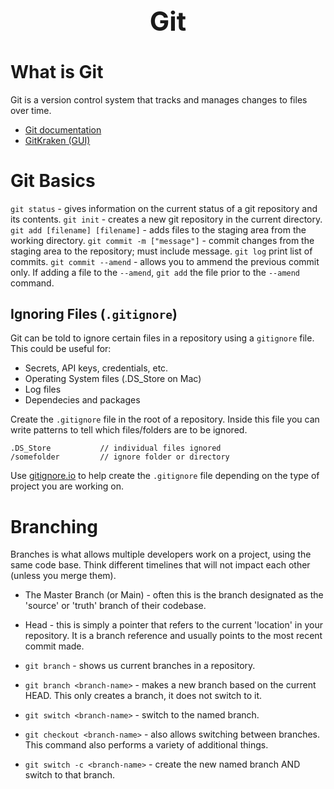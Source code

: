<h1 style="text-align: center; font-size:3em">Git</h1>

# What is Git
Git is a version control system that tracks and manages changes to files over time. 

* [Git documentation](https://git-scm.com/)
* [GitKraken (GUI)](https://www.gitkraken.com/)

# Git Basics

```git status``` - gives information on the current status of a git repository and its contents. 
```git init``` - creates a new git repository in the current directory.
```git add [filename] [filename]``` -   adds files to the staging area from the working directory.
```git commit -m ["message"]``` - commit changes from the staging area to the repository; must include message. 
```git log``` print list of commits.
```git commit --amend``` - allows you to ammend the previous commit only. If adding a file to the ```--amend```, ```git add``` the file prior to the ```--amend``` command.


## Ignoring Files (```.gitignore```)
Git can be told to ignore certain files in a repository using a ```gitignore``` file. This could be useful for: 

* Secrets, API keys, credentials, etc.
* Operating System files (.DS_Store on Mac)
* Log files
* Dependecies and packages

Create the ```.gitignore``` file in the root of a repository. Inside this file you can write patterns to tell which files/folders are to be ignored.

    .DS_Store           // individual files ignored
    /somefolder         // ignore folder or directory

Use [gitignore.io](https://www.toptal.com/developers/gitignore) to help create the ```.gitignore``` file depending on the type of project you are working on.

# Branching
Branches is what allows multiple developers work on a project, using the same code base. Think different timelines that will not impact each other (unless you merge them). 

* The Master Branch (or Main) - often this is the branch designated as the 'source' or 'truth' branch of their codebase.
* Head - this is simply a pointer that refers to the current 'location' in your repository. It is a branch reference and usually points to the most recent commit made.

* ```git branch``` - shows us current branches in a repository.
* ```git branch <branch-name>``` - makes a new branch based on the current HEAD. This only creates a branch, it does not switch to it.
* ```git switch <branch-name>``` - switch to the named branch.
* ```git checkout <branch-name>``` - also allows switching between branches. This command also performs a variety of additional things.
* ```git switch -c <branch-name>``` - create the new named branch AND switch to that branch.